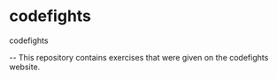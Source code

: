 # codefights
codefights

 -- This repository contains exercises that were given on the codefights website. 
